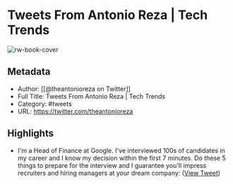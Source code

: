 # Tweets From Antonio Reza | Tech Trends

![rw-book-cover](https://pbs.twimg.com/profile_images/1583538236445655047/W6brZZYx.jpg)

## Metadata
- Author: [[@theantonioreza on Twitter]]
- Full Title: Tweets From Antonio Reza | Tech Trends
- Category: #tweets
- URL: https://twitter.com/theantonioreza

## Highlights
- I'm a Head of Finance at Google. 
  I've interviewed 100s of candidates in my career and I know my decision within the first 7 minutes.
  Do these 5 things to prepare for the interview and I guarantee you'll impress recruiters and hiring managers at your dream company: ([View Tweet](https://twitter.com/theantonioreza/status/1593630383035351040))
